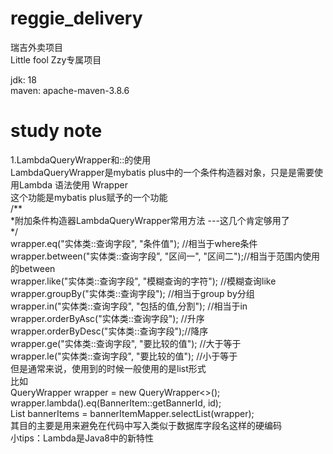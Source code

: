 # reggie_delivery
瑞吉外卖项目\
Little fool Zzy专属项目

jdk: 18\
maven: apache-maven-3.8.6



# study note

1.LambdaQueryWrapper和::的使用\
LambdaQueryWrapper是mybatis plus中的一个条件构造器对象，只是是需要使用Lambda 语法使用 Wrapper\
这个功能是mybatis plus赋予的一个功能\
/**\
  *附加条件构造器LambdaQueryWrapper常用方法 ---这几个肯定够用了\
  */\
 wrapper.eq("实体类::查询字段", "条件值"); //相当于where条件\
 wrapper.between("实体类::查询字段", "区间一", "区间二");//相当于范围内使用的between\
 wrapper.like("实体类::查询字段", "模糊查询的字符"); //模糊查询like\
 wrapper.groupBy("实体类::查询字段");  //相当于group by分组\
 wrapper.in("实体类::查询字段", "包括的值,分割"); //相当于in\
 wrapper.orderByAsc("实体类::查询字段"); //升序\
 wrapper.orderByDesc("实体类::查询字段");//降序\
 wrapper.ge("实体类::查询字段", "要比较的值"); //大于等于\
 wrapper.le("实体类::查询字段", "要比较的值"); //小于等于\
但是通常来说，使用到的时候一般使用的是list形式\
比如\
QueryWrapper<BannerItem> wrapper = new QueryWrapper<>();\
wrapper.lambda().eq(BannerItem::getBannerId, id);\
List<BannerItem> bannerItems = bannerItemMapper.selectList(wrapper);\
其目的主要是用来避免在代码中写入类似于数据库字段名这样的硬编码\
小tips：Lambda是Java8中的新特性
